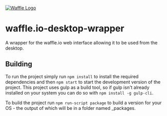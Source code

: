 [![Waffle Logo](https://raw.github.com/Cwright017/waffle.io-desktop-wrapper/master/waffle.png)](http://waffle.io/)

# waffle.io-desktop-wrapper
A wrapper for the waffle.io web interface allowing it to be used from the desktop. 

## Building
To run the project simply run `npm install` to install the required dependencies and then `npm start` to start the development version of the project. This project uses gulp as a build tool, so if gulp isn't already installed on your system you can do so with `npm install -g gulp-cli`.

To build the project run `npm run-script package` to build a version for your OS - the output of which will be in a folder named _packages.
